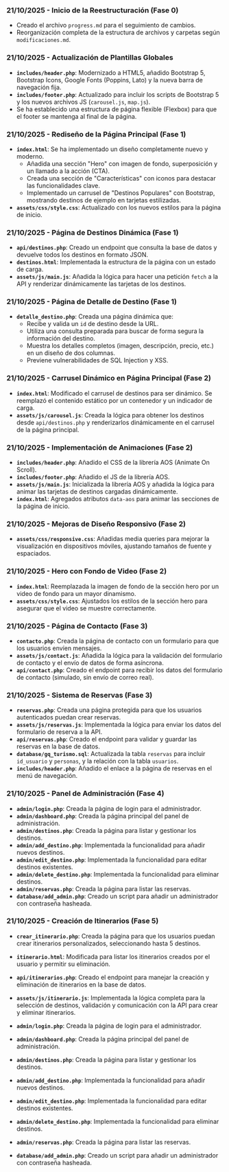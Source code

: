 ### 21/10/2025 - Inicio de la Reestructuración (Fase 0)

- Creado el archivo `progress.md` para el seguimiento de cambios.
- Reorganización completa de la estructura de archivos y carpetas según `modificaciones.md`.

### 21/10/2025 - Actualización de Plantillas Globales

- **`includes/header.php`**: Modernizado a HTML5, añadido Bootstrap 5, Bootstrap Icons, Google Fonts (Poppins, Lato) y la nueva barra de navegación fija.
- **`includes/footer.php`**: Actualizado para incluir los scripts de Bootstrap 5 y los nuevos archivos JS (`carousel.js`, `map.js`).
- Se ha establecido una estructura de página flexible (Flexbox) para que el footer se mantenga al final de la página.

### 21/10/2025 - Rediseño de la Página Principal (Fase 1)

- **`index.html`**: Se ha implementado un diseño completamente nuevo y moderno.
  - Añadida una sección "Hero" con imagen de fondo, superposición y un llamado a la acción (CTA).
  - Creada una sección de "Características" con iconos para destacar las funcionalidades clave.
  - Implementado un carrusel de "Destinos Populares" con Bootstrap, mostrando destinos de ejemplo en tarjetas estilizadas.
- **`assets/css/style.css`**: Actualizado con los nuevos estilos para la página de inicio.

### 21/10/2025 - Página de Destinos Dinámica (Fase 1)

- **`api/destinos.php`**: Creado un endpoint que consulta la base de datos y devuelve todos los destinos en formato JSON.
- **`destinos.html`**: Implementada la estructura de la página con un estado de carga.
- **`assets/js/main.js`**: Añadida la lógica para hacer una petición `fetch` a la API y renderizar dinámicamente las tarjetas de los destinos.

### 21/10/2025 - Página de Detalle de Destino (Fase 1)

- **`detalle_destino.php`**: Creada una página dinámica que:
  - Recibe y valida un `id` de destino desde la URL.
  - Utiliza una consulta preparada para buscar de forma segura la información del destino.
  - Muestra los detalles completos (imagen, descripción, precio, etc.) en un diseño de dos columnas.
  - Previene vulnerabilidades de SQL Injection y XSS.

### 21/10/2025 - Carrusel Dinámico en Página Principal (Fase 2)

- **`index.html`**: Modificado el carrusel de destinos para ser dinámico. Se reemplazó el contenido estático por un contenedor y un indicador de carga.
- **`assets/js/carousel.js`**: Creada la lógica para obtener los destinos desde `api/destinos.php` y renderizarlos dinámicamente en el carrusel de la página principal.

### 21/10/2025 - Implementación de Animaciones (Fase 2)

- **`includes/header.php`**: Añadido el CSS de la librería AOS (Animate On Scroll).
- **`includes/footer.php`**: Añadido el JS de la librería AOS.
- **`assets/js/main.js`**: Inicializada la librería AOS y añadida la lógica para animar las tarjetas de destinos cargadas dinámicamente.
- **`index.html`**: Agregados atributos `data-aos` para animar las secciones de la página de inicio.

### 21/10/2025 - Mejoras de Diseño Responsivo (Fase 2)

- **`assets/css/responsive.css`**: Añadidas media queries para mejorar la visualización en dispositivos móviles, ajustando tamaños de fuente y espaciados.

### 21/10/2025 - Hero con Fondo de Video (Fase 2)

- **`index.html`**: Reemplazada la imagen de fondo de la sección hero por un video de fondo para un mayor dinamismo.
- **`assets/css/style.css`**: Ajustados los estilos de la sección hero para asegurar que el video se muestre correctamente.

### 21/10/2025 - Página de Contacto (Fase 3)

- **`contacto.php`**: Creada la página de contacto con un formulario para que los usuarios envíen mensajes.
- **`assets/js/contact.js`**: Añadida la lógica para la validación del formulario de contacto y el envío de datos de forma asíncrona.
- **`api/contact.php`**: Creado el endpoint para recibir los datos del formulario de contacto (simulado, sin envío de correo real).

### 21/10/2025 - Sistema de Reservas (Fase 3)

- **`reservas.php`**: Creada una página protegida para que los usuarios autenticados puedan crear reservas.
- **`assets/js/reservas.js`**: Implementada la lógica para enviar los datos del formulario de reserva a la API.
- **`api/reservas.php`**: Creado el endpoint para validar y guardar las reservas en la base de datos.
- **`database/gq_turismo.sql`**: Actualizada la tabla `reservas` para incluir `id_usuario` y `personas`, y la relación con la tabla `usuarios`.
- **`includes/header.php`**: Añadido el enlace a la página de reservas en el menú de navegación.

### 21/10/2025 - Panel de Administración (Fase 4)

- **`admin/login.php`**: Creada la página de login para el administrador.
- **`admin/dashboard.php`**: Creada la página principal del panel de administración.
- **`admin/destinos.php`**: Creada la página para listar y gestionar los destinos.
- **`admin/add_destino.php`**: Implementada la funcionalidad para añadir nuevos destinos.
- **`admin/edit_destino.php`**: Implementada la funcionalidad para editar destinos existentes.
- **`admin/delete_destino.php`**: Implementada la funcionalidad para eliminar destinos.
- **`admin/reservas.php`**: Creada la página para listar las reservas.
- **`database/add_admin.php`**: Creado un script para añadir un administrador con contraseña hasheada.

### 21/10/2025 - Creación de Itinerarios (Fase 5)

- **`crear_itinerario.php`**: Creada la página para que los usuarios puedan crear itinerarios personalizados, seleccionando hasta 5 destinos.
- **`itinerario.html`**: Modificada para listar los itinerarios creados por el usuario y permitir su eliminación.
- **`api/itinerarios.php`**: Creado el endpoint para manejar la creación y eliminación de itinerarios en la base de datos.
- **`assets/js/itinerario.js`**: Implementada la lógica completa para la selección de destinos, validación y comunicación con la API para crear y eliminar itinerarios.

- **`admin/login.php`**: Creada la página de login para el administrador.
- **`admin/dashboard.php`**: Creada la página principal del panel de administración.
- **`admin/destinos.php`**: Creada la página para listar y gestionar los destinos.
- **`admin/add_destino.php`**: Implementada la funcionalidad para añadir nuevos destinos.
- **`admin/edit_destino.php`**: Implementada la funcionalidad para editar destinos existentes.
- **`admin/delete_destino.php`**: Implementada la funcionalidad para eliminar destinos.
- **`admin/reservas.php`**: Creada la página para listar las reservas.
- **`database/add_admin.php`**: Creado un script para añadir un administrador con contraseña hasheada.